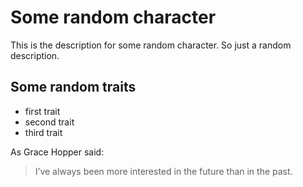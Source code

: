 # Some random character

This is the description for some random character. So just a random description.

## Some random traits

* first trait
* second trait
* third trait

As Grace Hopper said:
> I’ve always been more interested
> in the future than in the past.

